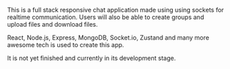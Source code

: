 This is a full stack responsive chat application made using using sockets for realtime communication. Users will also be able to create groups and upload files and download files.

React, Node.js, Express, MongoDB, Socket.io, Zustand and many more awesome tech is used to create this app.

It is not yet finished and currently in its development stage.
